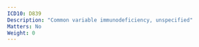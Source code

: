```yaml
---
ICD10: D839
Description: "Common variable immunodeficiency, unspecified"
Matters: No
Weight: 0
---
```


